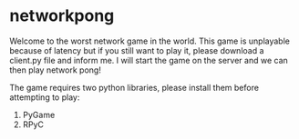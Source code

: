# networkpong

Welcome to the worst network game in the world. This game is unplayable because of latency but if you still want to play it, please download a client.py file and inform me.
I will start the game on the server and we can then play network pong!

The game requires two python libraries, please install them before attempting to play:
1) PyGame
2) RPyC

